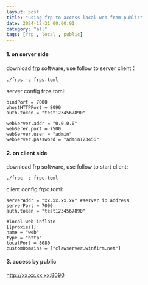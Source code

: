 ```yaml
---
layout: post
title: "using frp to access local web from public"
date: 2024-12-31 00:00:01
category: "all"
tags: [frp , local , public]
---
```


#### 1. on server side
download [frp](https://github.com/fatedier/frp/releases) software, use follow to server client：
```
./frps -c frps.toml
```

server config frps.toml: 
```
bindPort = 7000
vhostHTTPPort = 8090
auth.token = "test1234567890"

webServer.addr = "0.0.0.0"
webSerer.port = 7500
webServer.user = "admin"
webServer.password = "admin123456"
```

#### 2. on client side

download frp software, use follow to start client: 
```
./frpc -c frpc.toml
```

client config frpc.toml: 
```
serverAddr = "xx.xx.xx.xx" #server ip address
serverPort = 7000
auth.token = "test1234567890"

#local web inflate
[[proxies]]
name = "web"
type = "http"
localPort = 8080 
customDomains = ["clawserver.winfirm.net"]
```

#### 3. access by public

http://xx.xx.xx.xx:8090

